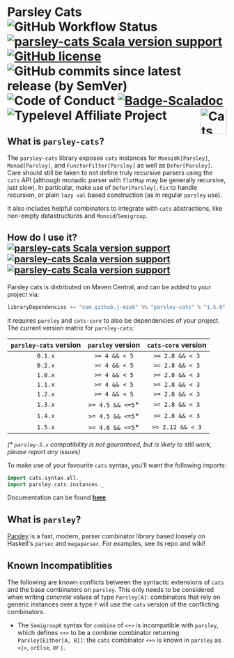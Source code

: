 # Parsley Cats ![GitHub Workflow Status](https://img.shields.io/github/actions/workflow/status/j-mie6/parsley-cats/ci.yml?branch=master) [![parsley-cats Scala version support](https://index.scala-lang.org/j-mie6/parsley-cats/parsley-cats/latest.svg)](https://index.scala-lang.org/j-mie6/parsley-cats/parsley-cats) [![GitHub license](https://img.shields.io/github/license/j-mie6/parsley-cats.svg)](https://github.com/j-mie6/parsley-cats/blob/master/LICENSE) ![GitHub commits since latest release (by SemVer)](https://img.shields.io/github/commits-since/j-mie6/parsley-cats/latest) ![Code of Conduct](https://img.shields.io/badge/Code%20of%20Conduct-Scala-blue.svg) [![Badge-Scaladoc]][Link-Scaladoc] ![Typelevel Affiliate Project](https://img.shields.io/badge/typelevel-affiliate%20project-FFB4B5.svg) <a href="https://typelevel.org/cats/"><img src="https://typelevel.org/cats/img/cats-badge.svg" height="60px" align="right" alt="Cats friendly" /></a>

## What is `parsley-cats`?
The `parsley-cats` library exposes `cats` instances for `MonoidK[Parsley]`, `Monad[Parsley]`, and `FunctorFilter[Parsley]` as well as `Defer[Parsley]`.
Care should still be taken to not define truly recursive parsers using the `cats` API (although monadic parser with `flatMap`
may be generally recursive, just slow). In particular, make use of `Defer[Parsley].fix`
to handle recursion, or plain `lazy val` based construction (as in regular `parsley` use).

It also includes helpful combinators to integrate with `cats` abstractions, like non-empty datastructures
and `Monoid`/`Semigroup`.

## How do I use it? [![parsley-cats Scala version support](https://index.scala-lang.org/j-mie6/parsley-cats/parsley-cats/latest-by-scala-version.svg?platform=jvm)](https://index.scala-lang.org/j-mie6/parsley-cats/parsley-cats) [![parsley-cats Scala version support](https://index.scala-lang.org/j-mie6/parsley-cats/parsley-cats/latest-by-scala-version.svg?platform=sjs1)](https://index.scala-lang.org/j-mie6/parsley-cats/parsley-cats) [![parsley-cats Scala version support](https://index.scala-lang.org/j-mie6/parsley-cats/parsley-cats/latest-by-scala-version.svg?platform=native0.4)](https://index.scala-lang.org/j-mie6/parsley-cats/parsley-cats)

Parsley cats is distributed on Maven Central, and can be added to your project via:

```scala
libraryDependencies += "com.github.j-mie6" %% "parsley-cats" % "1.5.0"
```

it requires `parsley` and `cats-core` to also be dependencies of your project. The current version
matrix for `parsley-cats`:

| `parsley-cats` version | `parsley` version | `cats-core` version |
| :--------------------: | :---------------: | :-----------------: |
| `0.1.x`                | `>= 4 && < 5`     | `>= 2.8 && < 3`     |
| `0.2.x`                | `>= 4 && < 5`     | `>= 2.8 && < 3`     |
| `1.0.x`                | `>= 4 && < 5`     | `>= 2.8 && < 3`     |
| `1.1.x`                | `>= 4 && < 5`     | `>= 2.8 && < 3`     |
| `1.2.x`                | `>= 4 && < 5`     | `>= 2.8 && < 3`     |
| `1.3.x`                | `>= 4.5 && <=5`*  | `>= 2.8 && < 3`     |
| `1.4.x`                | `>= 4.5 && <=5`*  | `>= 2.8 && < 3`     |
| `1.5.x`                | `>= 4.6 && <=5`*  | `>= 2.12 && < 3`    |

_(* `parsley-5.x` compatibility is not gauranteed, but is likely to still work, please report any issues)_

To make use of your favourite `cats` syntax, you'll want the following imports:

```scala
import cats.syntax.all._
import parsley.cats.instances._
```

Documentation can be found [**here**][Link-Scaladoc]

## What is `parsley`?

[Parsley](https://github.com/j-mie6/parsley) is a fast, modern, parser combinator library based loosely on Haskell's `parsec` and
`megaparsec`. For examples, see its repo and wiki!

## Known Incompatiblities
The following are known conflicts between the syntactic extensions of `cats` and the base combinators on `parsley`. This only needs to be considered when writing _concrete_ values of type `Parsley[A]`: combinators that rely on generic instances over a type `F` will use the `cats` version of the conflicting combinators.

* The `SemigroupK` syntax for `combine` of `<+>` is incompatible with `parsley`, which defines
  `<+>` to be a combine combinator returning `Parsley[Either[A, B]]`: the `cats` combinator `<+>` is known in `parsley` as `<|>`, `orElse`, or `|`.


<!-- examples should go here, but <+> conflicts between parsley and cats,
     which makes examples difficult... -->

<!-- Badges and Links -->


[Link-Scaladoc]: https://javadoc.io/doc/com.github.j-mie6/parsley-cats_2.13/latest/index.html

[Badge-Scaladoc]: https://img.shields.io/badge/documentation-available-green
